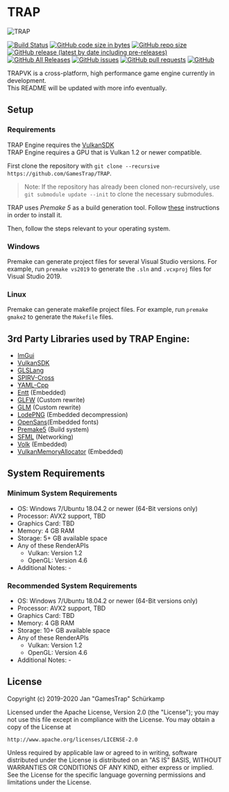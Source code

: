 # TRAP

![TRAP](Branding/TRAP.gif?raw=true "TRAP")

[![Build Status](https://travis-ci.com/GamesTrap/TRAPVK.svg?branch=master)](https://travis-ci.com/GamesTrap/TRAPVK)
[![GitHub code size in bytes](https://img.shields.io/github/languages/code-size/GamesTrap/TRAPVK)](https://github.com/GamesTrap/TRAPVK)
[![GitHub repo size](https://img.shields.io/github/repo-size/GamesTrap/TRAPVK)](https://github.com/GamesTrap/TRAPVK)
[![GitHub release (latest by date including pre-releases)](https://img.shields.io/github/v/release/GamesTrap/TRAP?include_prereleases)](https://github.com/GamesTrap/TRAPVK/releases)
[![GitHub All Releases](https://img.shields.io/github/downloads/GamesTrap/TRAPVK/total)](https://github.com/GamesTrap/TRAPVK/releases)
[![GitHub issues](https://img.shields.io/github/issues/GamesTrap/TRAPVK)](https://github.com/GamesTrap/TRAPVK/issues?q=is%3Aopen+is%3Aissue)
[![GitHub pull requests](https://img.shields.io/github/issues-pr/GamesTrap/TRAPVK)](https://github.com/GamesTrap/TRAPVK/pulls?q=is%3Aopen+is%3Apr)
[![GitHub](https://img.shields.io/github/license/GamesTrap/TRAPVK)](https://github.com/GamesTrap/TRAPVK/blob/master/LICENSE)


TRAPVK is a cross-platform, high performance game engine currently in development.  
This README will be updated with more info eventually.

## Setup

### Requirements

TRAP Engine requires the [VulkanSDK](https://vulkan.lunarg.com/sdk/home)  
TRAP Engine requires a GPU that is Vulkan 1.2 or newer compatible.

First clone the repository with `git clone --recursive https://github.com/GamesTrap/TRAP`.

> Note: If the repository has already been cloned non-recursively, use `git submodule update --init` to clone the necessary submodules.

TRAP uses _Premake 5_ as a build generation tool. Follow [these](https://premake.github.io/download.html) instructions in order to install it.

Then, follow the steps relevant to your operating system.

### Windows

Premake can generate project files for several Visual Studio versions.
For example, run `premake vs2019` to generate the `.sln` and `.vcxproj` files for Visual Studio 2019.

### Linux

Premake can generate makefile project files.
For example, run `premake gmake2` to generate the `Makefile` files.

## 3rd Party Libraries used by TRAP Engine:

- [ImGui](https://github.com/GamesTrap/imgui)
- [VulkanSDK](https://vulkan.lunarg.com/sdk/home)
- [GLSLang](https://github.com/GamesTrap/glslang)
- [SPIRV-Cross](https://github.com/GamesTrap/SPIRV-Cross)
- [YAML-Cpp](https://github.com/jbeder/yaml-cpp)
- [Entt](https://github.com/skypjack/entt) (Embedded)
- [GLFW](https://github.com/glfw/glfw) (Custom rewrite)
- [GLM](https://github.com/g-truc/glm) (Custom rewrite)
- [LodePNG](https://github.com/lvandeve/lodepng) (Embedded decompression)
- [OpenSans](https://fonts.google.com/specimen/Open+Sans#standard-styles)(Embedded fonts)
- [Premake5](https://github.com/premake/premake-core) (Build system)
- [SFML](https://github.com/SFML/SFML) (Networking)
- [Volk](https://github.com/zeux/volk) (Embedded)
- [VulkanMemoryAllocator](https://github.com/GPUOpen-LibrariesAndSDKs/VulkanMemoryAllocator/) (Embedded)

## System Requirements

### Minimum System Requirements

- OS: Windows 7/Ubuntu 18.04.2 or newer (64-Bit versions only)
- Processor: AVX2 support, TBD
- Graphics Card: TBD
- Memory: 4 GB RAM
- Storage: 5+ GB available space
- Any of these RenderAPIs
  - Vulkan: Version 1.2
  - OpenGL: Version 4.6
- Additional Notes: -

### Recommended System Requirements

- OS: Windows 7/Ubuntu 18.04.2 or newer (64-Bit versions only)
- Processor: AVX2 support, TBD
- Graphics Card: TBD
- Memory: 4 GB RAM
- Storage: 10+ GB available space
- Any of these RenderAPIs
  - Vulkan: Version 1.2
  - OpenGL: Version 4.6
- Additional Notes: -

## License

Copyright (c) 2019-2020 Jan "GamesTrap" Schürkamp

Licensed under the Apache License, Version 2.0 (the "License");
you may not use this file except in compliance with the License.
You may obtain a copy of the License at

    http://www.apache.org/licenses/LICENSE-2.0

Unless required by applicable law or agreed to in writing, software
distributed under the License is distributed on an "AS IS" BASIS,
WITHOUT WARRANTIES OR CONDITIONS OF ANY KIND, either express or implied.
See the License for the specific language governing permissions and
limitations under the License.